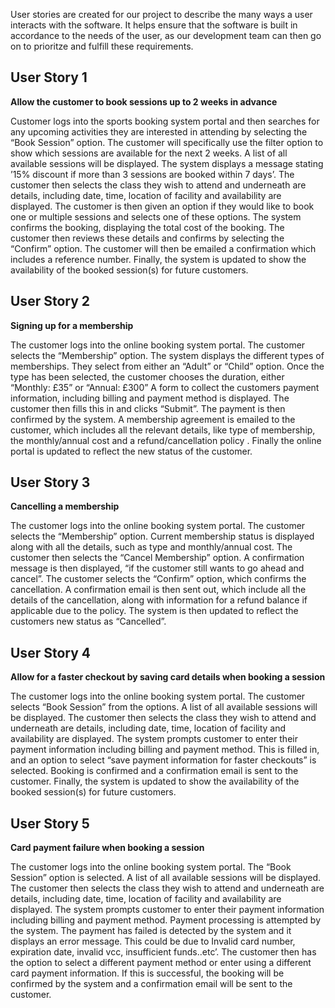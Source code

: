 User stories are created for our project to describe the many ways a user interacts with the software. It helps ensure that the software is built in accordance to the needs of the user, as our development team can then go on to prioritze and fulfill these requirements.

## User Story 1

**Allow the customer to book sessions up to 2 weeks in advance**

Customer logs into the sports booking system portal and then searches for any upcoming activities they are interested in attending by selecting the “Book Session” option. The customer will specifically use the filter option to show which sessions are available for the next 2 weeks. A list of all available sessions will be displayed. The system displays a message stating ’15% discount if more than 3 sessions are booked within 7 days’. The customer then selects the class they wish to attend and underneath are details, including date, time, location of facility and availability are displayed.  The customer is then given an option if they would like to book one or multiple sessions and selects one of these options. The system confirms the booking, displaying the total cost of the booking. The customer then reviews these details and confirms by selecting the “Confirm” option. The customer will then be emailed a confirmation which includes a reference number. Finally, the system is updated to show the availability of the booked session(s) for future customers.

## User Story 2 

**Signing up for a membership**

The customer logs into the online booking system portal. The customer selects the “Membership” option. The system displays the different types of memberships. They select from either an “Adult” or “Child” option. Once the type has been selected, the customer chooses the duration, either “Monthly: £35” or “Annual: £300” A form to collect the customers payment information, including billing and payment method is displayed. The customer then fills this in and clicks “Submit”. The payment is then confirmed by the system. A membership agreement is emailed to the customer, which includes all the relevant details, like type of membership, the monthly/annual cost and a refund/cancellation policy . Finally the online portal is updated to reflect the new status of the customer.

## User Story 3 

**Cancelling a membership** 

The customer logs into the online booking system portal. The customer selects the “Membership” option. Current membership status is displayed along with all the details, such as type and monthly/annual cost. The customer then selects the “Cancel Membership” option. A confirmation message is then displayed, “if the customer still wants to go ahead and cancel”. The customer selects the “Confirm” option, which confirms the cancellation. A confirmation email is then sent out, which include all the details of the cancellation, along with information for a refund balance if applicable due to the policy. The system is then updated to reflect the customers new status as “Cancelled”.


## User Story 4 

**Allow for a faster checkout by saving card details when booking a session**

The customer logs into the online booking system portal. The customer selects “Book Session” from the options. A list of all available sessions will be displayed. The customer then selects the class they wish to attend and underneath are details, including date, time, location of facility and availability are displayed. The system prompts customer to enter their payment information including billing and payment method. This is filled in, and an option to select “save payment information for faster checkouts” is selected. Booking is confirmed and a confirmation email is sent to the customer. Finally, the system is updated to show the availability of the booked session(s) for future customers.


## User Story 5

**Card payment failure when booking a session**

The customer logs into the online booking system portal. The “Book Session” option is selected. A list of all available sessions will be displayed. The customer then selects the class they wish to attend and underneath are details, including date, time, location of facility and availability are displayed. The system prompts customer to enter their payment information including billing and payment method.
Payment processing is attempted by the system. The payment has failed is detected by the system and it displays an error message. This could be due to Invalid card number, expiration date, invalid vcc, insufficient funds..etc’. The customer then has the option to select a different payment method or enter using a different card payment information. If this is successful, the booking will be confirmed by the system and a confirmation email will be sent to the customer.

